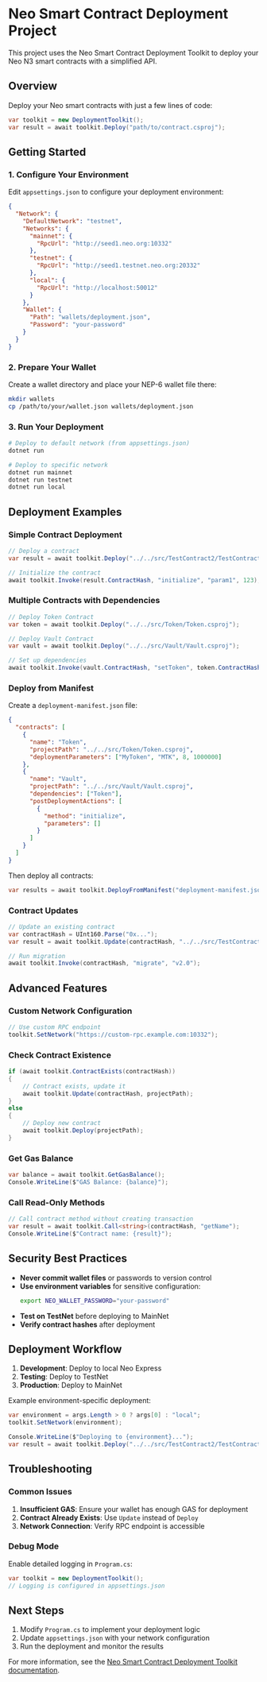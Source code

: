 # Neo Smart Contract Deployment Project

This project uses the Neo Smart Contract Deployment Toolkit to deploy your Neo N3 smart contracts with a simplified API.

## Overview

Deploy your Neo smart contracts with just a few lines of code:

```csharp
var toolkit = new DeploymentToolkit();
var result = await toolkit.Deploy("path/to/contract.csproj");
```

## Getting Started

### 1. Configure Your Environment

Edit `appsettings.json` to configure your deployment environment:

```json
{
  "Network": {
    "DefaultNetwork": "testnet",
    "Networks": {
      "mainnet": {
        "RpcUrl": "http://seed1.neo.org:10332"
      },
      "testnet": {
        "RpcUrl": "http://seed1.testnet.neo.org:20332"
      },
      "local": {
        "RpcUrl": "http://localhost:50012"
      }
    },
    "Wallet": {
      "Path": "wallets/deployment.json",
      "Password": "your-password"
    }
  }
}
```

### 2. Prepare Your Wallet

Create a wallet directory and place your NEP-6 wallet file there:

```bash
mkdir wallets
cp /path/to/your/wallet.json wallets/deployment.json
```

### 3. Run Your Deployment

```bash
# Deploy to default network (from appsettings.json)
dotnet run

# Deploy to specific network
dotnet run mainnet
dotnet run testnet
dotnet run local
```

## Deployment Examples

### Simple Contract Deployment

```csharp
// Deploy a contract
var result = await toolkit.Deploy("../../src/TestContract2/TestContract2.csproj");

// Initialize the contract
await toolkit.Invoke(result.ContractHash, "initialize", "param1", 123);
```

### Multiple Contracts with Dependencies

```csharp
// Deploy Token Contract
var token = await toolkit.Deploy("../../src/Token/Token.csproj");

// Deploy Vault Contract
var vault = await toolkit.Deploy("../../src/Vault/Vault.csproj");

// Set up dependencies
await toolkit.Invoke(vault.ContractHash, "setToken", token.ContractHash);
```

### Deploy from Manifest

Create a `deployment-manifest.json` file:

```json
{
  "contracts": [
    {
      "name": "Token",
      "projectPath": "../../src/Token/Token.csproj",
      "deploymentParameters": ["MyToken", "MTK", 8, 1000000]
    },
    {
      "name": "Vault",
      "projectPath": "../../src/Vault/Vault.csproj",
      "dependencies": ["Token"],
      "postDeploymentActions": [
        {
          "method": "initialize",
          "parameters": []
        }
      ]
    }
  ]
}
```

Then deploy all contracts:

```csharp
var results = await toolkit.DeployFromManifest("deployment-manifest.json");
```

### Contract Updates

```csharp
// Update an existing contract
var contractHash = UInt160.Parse("0x...");
var result = await toolkit.Update(contractHash, "../../src/TestContract2/TestContract2.csproj");

// Run migration
await toolkit.Invoke(contractHash, "migrate", "v2.0");
```

## Advanced Features

### Custom Network Configuration

```csharp
// Use custom RPC endpoint
toolkit.SetNetwork("https://custom-rpc.example.com:10332");
```

### Check Contract Existence

```csharp
if (await toolkit.ContractExists(contractHash))
{
    // Contract exists, update it
    await toolkit.Update(contractHash, projectPath);
}
else
{
    // Deploy new contract
    await toolkit.Deploy(projectPath);
}
```

### Get Gas Balance

```csharp
var balance = await toolkit.GetGasBalance();
Console.WriteLine($"GAS Balance: {balance}");
```

### Call Read-Only Methods

```csharp
// Call contract method without creating transaction
var result = await toolkit.Call<string>(contractHash, "getName");
Console.WriteLine($"Contract name: {result}");
```

## Security Best Practices

- **Never commit wallet files** or passwords to version control
- **Use environment variables** for sensitive configuration:
  ```bash
  export NEO_WALLET_PASSWORD="your-password"
  ```
- **Test on TestNet** before deploying to MainNet
- **Verify contract hashes** after deployment

## Deployment Workflow

1. **Development**: Deploy to local Neo Express
2. **Testing**: Deploy to TestNet
3. **Production**: Deploy to MainNet

Example environment-specific deployment:

```csharp
var environment = args.Length > 0 ? args[0] : "local";
toolkit.SetNetwork(environment);

Console.WriteLine($"Deploying to {environment}...");
var result = await toolkit.Deploy("../../src/TestContract2/TestContract2.csproj");
```

## Troubleshooting

### Common Issues

1. **Insufficient GAS**: Ensure your wallet has enough GAS for deployment
2. **Contract Already Exists**: Use `Update` instead of `Deploy`
3. **Network Connection**: Verify RPC endpoint is accessible

### Debug Mode

Enable detailed logging in `Program.cs`:

```csharp
var toolkit = new DeploymentToolkit();
// Logging is configured in appsettings.json
```

## Next Steps

1. Modify `Program.cs` to implement your deployment logic
2. Update `appsettings.json` with your network configuration
3. Run the deployment and monitor the results

For more information, see the [Neo Smart Contract Deployment Toolkit documentation](https://github.com/neo-project/neo-devpack-dotnet).